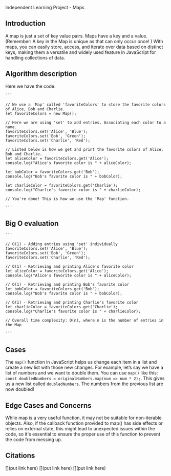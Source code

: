 Independent Learning Project - Maps

Introduction
----------------

A map is just a set of key value pairs. Maps have a key and a value. (Remember:  A key in the Map is unique as that can only occur once! ) With maps, you can easily store, access, and iterate over data based on distinct keys, making them a versatile and widely used feature in JavaScript for handling collections of data.

Algorithm description
--------------------------
Here we have the code:

````
```

// We use a 'Map' called 'favoriteColors' to store the favorite colors of Alice, Bob and Charlie.
let favoriteColors = new Map();

// Here we are using 'set' to add entries. Associating each color to a name.
favoriteColors.set('Alice', 'Blue');
favoriteColors.set('Bob', 'Green');
favoriteColors.set('Charlie', 'Red');

// Listed below is how we get and print the favorite colors of Alice, Bob and Charlie.
let aliceColor = favoriteColors.get('Alice');
console.log("Alice's favorite color is " + aliceColor);

let bobColor = favoriteColors.get('Bob');
console.log("Bob's favorite color is " + bobColor);

let charlieColor = favoriteColors.get('Charlie');
console.log("Charlie's favorite color is " + charlieColor);

// You're done! This is how we use the 'Map' function.

```
````

Big O evaluation
----------------

````
```

// O(1) - Adding entries using 'set' individually
favoriteColors.set('Alice', 'Blue');
favoriteColors.set('Bob', 'Green');
favoriteColors.set('Charlie', 'Red');

// O(1) - Retrieving and printing Alice's favorite color
let aliceColor = favoriteColors.get('Alice');
console.log("Alice's favorite color is " + aliceColor);

// O(1) - Retrieving and printing Bob's favorite color
let bobColor = favoriteColors.get('Bob');
console.log("Bob's favorite color is " + bobColor);

// O(1) - Retrieving and printing Charlie's favorite color
let charlieColor = favoriteColors.get('Charlie');
console.log("Charlie's favorite color is " + charlieColor);

// Overall time complexity: O(n), where n is the number of entries in the Map

```
````


Cases
------

 The `map()` function in JavaScript helps us change each item in a list and create a new list with those new changes. For example, let’s say we have a list of numbers and we want to double them. You can use `map()` like this: `const doubledNumbers = originalNumbers.map(num => num * 2);`. This gives us a new list called `doubledNumbers`. The numbers from the previous list are now doubled!


Edge Cases and Concerns
------------------------

While map is a very useful function, it may not be suitable for non-iterable objects. Also, if the callback function provided to map() has side effects or relies on external state, this might lead to unexpected issues within the code, so it's essential to ensure the proper use of this function to prevent the code from messing up.


Citations
-----------
[](put link here)
[](put link here)
[](put link here)
